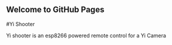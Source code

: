 ## Welcome to GitHub Pages

#Yi Shooter

Yi shooter is an esp8266 powered remote control for a Yi Camera